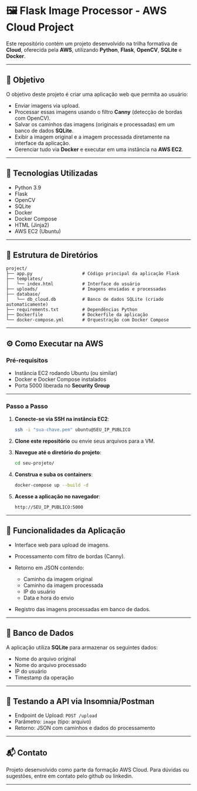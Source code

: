 # 🖼️ Flask Image Processor - AWS Cloud Project

Este repositório contém um projeto desenvolvido na trilha formativa de **Cloud**, oferecida pela **AWS**, utilizando **Python**, **Flask**, **OpenCV**, **SQLite** e **Docker**.

---

## 📌 Objetivo

O objetivo deste projeto é criar uma aplicação web que permita ao usuário:

* Enviar imagens via upload.
* Processar essas imagens usando o filtro **Canny** (detecção de bordas com OpenCV).
* Salvar os caminhos das imagens (originais e processadas) em um banco de dados **SQLite**.
* Exibir a imagem original e a imagem processada diretamente na interface da aplicação.
* Gerenciar tudo via **Docker** e executar em uma instância na **AWS EC2**.

---

## 🧱 Tecnologias Utilizadas

* Python 3.9
* Flask
* OpenCV
* SQLite
* Docker
* Docker Compose
* HTML (Jinja2)
* AWS EC2 (Ubuntu)

---

## 📁 Estrutura de Diretórios

```
project/
├── app.py                   # Código principal da aplicação Flask
├── templates/
│   └── index.html           # Interface do usuário
├── uploads/                 # Imagens enviadas e processadas
├── database/
│   └── db_cloud.db          # Banco de dados SQLite (criado automaticamente)
├── requirements.txt         # Dependências Python
├── Dockerfile               # Dockerfile da aplicação
└── docker-compose.yml       # Orquestração com Docker Compose
```

---

## ⚙️ Como Executar na AWS

### Pré-requisitos

* Instância EC2 rodando Ubuntu (ou similar)
* Docker e Docker Compose instalados
* Porta 5000 liberada no **Security Group**

---

### Passo a Passo

1. **Conecte-se via SSH na instância EC2**:

   ```bash
   ssh -i "sua-chave.pem" ubuntu@SEU_IP_PUBLICO
   ```

2. **Clone este repositório** ou envie seus arquivos para a VM.

3. **Navegue até o diretório do projeto**:

   ```bash
   cd seu-projeto/
   ```

4. **Construa e suba os containers**:

   ```bash
   docker-compose up --build -d
   ```

5. **Acesse a aplicação no navegador**:

   ```
   http://SEU_IP_PUBLICO:5000
   ```

---

## 🚀 Funcionalidades da Aplicação

* Interface web para upload de imagens.
* Processamento com filtro de bordas (Canny).
* Retorno em JSON contendo:

  * Caminho da imagem original
  * Caminho da imagem processada
  * IP do usuário
  * Data e hora do envio
* Registro das imagens processadas em banco de dados.

---

## 📃 Banco de Dados

A aplicação utiliza **SQLite** para armazenar os seguintes dados:

* Nome do arquivo original
* Nome do arquivo processado
* IP do usuário
* Timestamp da operação

---

## 🧪 Testando a API via Insomnia/Postman

* Endpoint de Upload: `POST /upload`
* Parâmetro: `image` (tipo: arquivo)
* Retorno: JSON com caminhos e dados do processamento

---

## 📬 Contato

Projeto desenvolvido como parte da formação AWS Cloud.
Para dúvidas ou sugestões, entre em contato pelo github ou linkedin.

---
